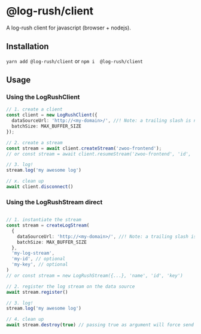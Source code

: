 # @log-rush/client

A log-rush client for javascript (browser + nodejs).

## Installation

`yarn add @log-rush/client`
or
`npm i  @log-rush/client`

## Usage

### Using the LogRushClient
```ts
// 1. create a client
const client = new LogRushClient({
  dataSourceUrl: 'http://<my-domain>/', //! Note: a trailing slash is needed
  batchSize: MAX_BUFFER_SIZE
});

// 2. create a stream
const stream = await client.createStream('zwoo-frontend');
// or const stream = await client.resumeStream('zwoo-frontend', 'id', 'key'); for resuming streams

// 3. log!
stream.log('my awesome log')

// x. clean up
await client.disconnect()
```

### Using the LogRushStream direct
```ts

// 1. instantiate the stream
const stream = createLogStream(
  {
    dataSourceUrl: 'http://<my-domain>/', //! Note: a trailing slash is needed
    batchSize: MAX_BUFFER_SIZE
  },
  'my-log-stream',
  'my-id', // optional
  'my-key', // optional
)
// or const stream = new LogRushStream({...}, 'name', 'id', 'key')

// 2. register the log stream on the data source
await stream.register()

// 3. log!
stream.log('my awesome log')

// 4. clean up
await stream.destroy(true) // passing true as argument will force send all remaining logs
```

